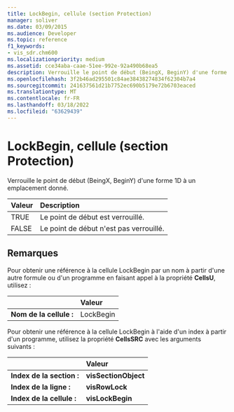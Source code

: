 ```yaml
---
title: LockBegin, cellule (section Protection)
manager: soliver
ms.date: 03/09/2015
ms.audience: Developer
ms.topic: reference
f1_keywords:
- vis_sdr.chm600
ms.localizationpriority: medium
ms.assetid: cce34aba-caae-51ee-992e-92a490b68ea5
description: Verrouille le point de début (BeingX, BeginY) d'une forme 1D à un emplacement donné.
ms.openlocfilehash: 3f2b46ad295501c84ae38438274834f62304b7a4
ms.sourcegitcommit: 241637561d21b7752ec690b5179e72b6703eaced
ms.translationtype: MT
ms.contentlocale: fr-FR
ms.lasthandoff: 03/18/2022
ms.locfileid: "63629439"
---
```

# <a name="lockbegin-cell-protection-section"></a>LockBegin, cellule (section Protection)

Verrouille le point de début (BeingX, BeginY) d'une forme 1D à un emplacement donné.
  
|**Valeur**|**Description**|
|:-----|:-----|
| TRUE  <br/> | Le point de début est verrouillé. |
| FALSE  <br/> | Le point de début n'est pas verrouillé. |
   
## <a name="remarks"></a>Remarques

Pour obtenir une référence à la cellule LockBegin par un nom à partir d'une autre formule ou d'un programme en faisant appel à la propriété **CellsU**, utilisez : 
  
||Valeur |
|:-----|:-----|
| **Nom de la cellule :**  <br/> | LockBegin  <br/> |
   
Pour obtenir une référence à la cellule LockBegin à l'aide d'un index à partir d'un programme, utilisez la propriété **CellsSRC** avec les arguments suivants : 
  
||Valeur |
|:-----|:-----|
| **Index de la section :**  <br/> |**visSectionObject** <br/> |
| **Index de la ligne :**  <br/> |**visRowLock** <br/> |
| **Index de la cellule :**  <br/> |**visLockBegin** <br/> |
   

